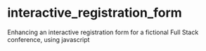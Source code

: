# interactive_registration_form
 Enhancing an interactive registration form for a fictional Full Stack conference, using javascript 
